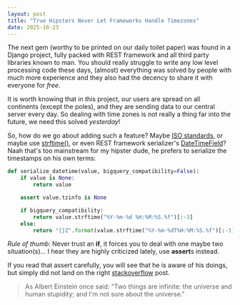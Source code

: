```yaml
---
layout: post
title: "True Hipsters Never Let Frameworks Handle Timezones"
date: 2025-10-23
---
```


The next gem (worthy to be printed on our daily toilet paper) was found in a
Django project, fully packed with REST framework and all third party libraries
known to man. You should really struggle to write any low level processing code
these days, (almost) everything was solved by people with much more experience
and they also had the decency to share it with everyone for _free_.

It is worth knowing that in this project, our users are spread on all continents
(except the poles), and they are sending data to our central server every day.
So dealing with time zones is not really a thing far into the future, we need
this solved _yesterday_!

So, how do we go about adding such a feature?
Maybe [ISO standards](https://en.wikipedia.org/wiki/ISO_8601), or maybe use
[strftime()](https://docs.python.org/3/library/datetime.html#strftime-strptime-behavior),
or even REST framework serializer's [DateTimeField](https://www.django-rest-framework.org/api-guide/fields/#datetimefield)? Naah that's too mainstream for my hipster dude, he
prefers to serialize the timestamps on his own terms:


```python
def serialize_datetime(value, bigquery_compatibility=False):
    if value is None:
        return value

    assert value.tzinfo is None

    if bigquery_compatibility:
        return value.strftime("%Y-%m-%d %H:%M:%S.%f")[:-3]
    else:
        return "{}Z".format(value.strftime("%Y-%m-%dT%H:%M:%S.%f")[:-3])
```


_Rule of thumb_: Never trust an **if**, it forces you to deal with one maybe two
situation(s)... I hear they are highly criticized lately, use **assert**s instead.

If you read that assert carefully, you will see that he is aware of his doings,
but simply did not land on the right [stackoverflow](https://stackoverflow.com/)
post.

> As Albert Einstein once said: "Two things are infinite: the universe and human
> stupidity; and I'm not sure about the universe."


